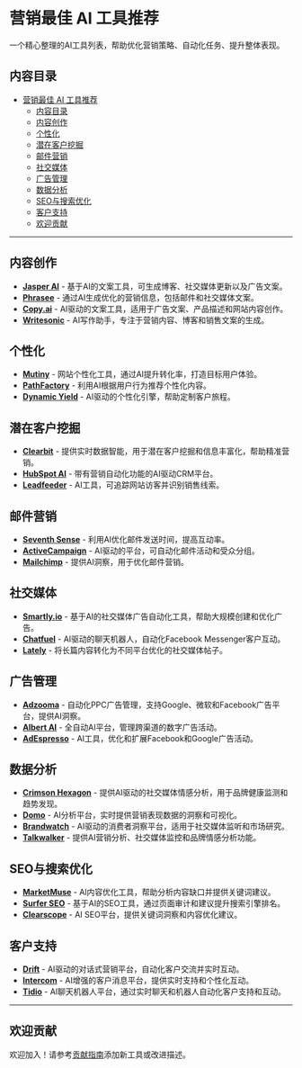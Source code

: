 # 营销最佳 AI 工具推荐

一个精心整理的AI工具列表，帮助优化营销策略、自动化任务、提升整体表现。

## 内容目录
- [营销最佳 AI 工具推荐](#营销最佳-ai-工具推荐)
  - [内容目录](#内容目录)
  - [内容创作](#内容创作)
  - [个性化](#个性化)
  - [潜在客户挖掘](#潜在客户挖掘)
  - [邮件营销](#邮件营销)
  - [社交媒体](#社交媒体)
  - [广告管理](#广告管理)
  - [数据分析](#数据分析)
  - [SEO与搜索优化](#seo与搜索优化)
  - [客户支持](#客户支持)
  - [欢迎贡献](#欢迎贡献)

---

## 内容创作

- **[Jasper AI](https://www.jasper.ai/)** - 基于AI的文案工具，可生成博客、社交媒体更新以及广告文案。
- **[Phrasee](https://www.phrasee.co/)** - 通过AI生成优化的营销信息，包括邮件和社交媒体文案。
- **[Copy.ai](https://www.copy.ai/)** - AI驱动的文案工具，适用于广告文案、产品描述和网站内容创作。
- **[Writesonic](https://writesonic.com/)** - AI写作助手，专注于营销内容、博客和销售文案的生成。

## 个性化

- **[Mutiny](https://www.mutinyhq.com/)** - 网站个性化工具，通过AI提升转化率，打造目标用户体验。
- **[PathFactory](https://www.pathfactory.com/)** - 利用AI根据用户行为推荐个性化内容。
- **[Dynamic Yield](https://www.dynamicyield.com/)** - AI驱动的个性化引擎，帮助定制客户旅程。

## 潜在客户挖掘

- **[Clearbit](https://clearbit.com/)** - 提供实时数据智能，用于潜在客户挖掘和信息丰富化，帮助精准营销。
- **[HubSpot AI](https://www.hubspot.com/)** - 带有营销自动化功能的AI驱动CRM平台。
- **[Leadfeeder](https://www.leadfeeder.com/)** - AI工具，可追踪网站访客并识别销售线索。

## 邮件营销

- **[Seventh Sense](https://www.theseventhsense.com/)** - 利用AI优化邮件发送时间，提高互动率。
- **[ActiveCampaign](https://www.activecampaign.com/)** - AI驱动的平台，可自动化邮件活动和受众分组。
- **[Mailchimp](https://mailchimp.com/)** - 提供AI洞察，用于优化邮件营销。

## 社交媒体

- **[Smartly.io](https://www.smartly.io/)** - 基于AI的社交媒体广告自动化工具，帮助大规模创建和优化广告。
- **[Chatfuel](https://www.chatfuel.com/)** - AI驱动的聊天机器人，自动化Facebook Messenger客户互动。
- **[Lately](https://www.lately.ai/)** - 将长篇内容转化为不同平台优化的社交媒体帖子。

## 广告管理

- **[Adzooma](https://www.adzooma.com/)** - 自动化PPC广告管理，支持Google、微软和Facebook广告平台，提供AI洞察。
- **[Albert AI](https://albert.ai/)** - 全自动AI平台，管理跨渠道的数字广告活动。
- **[AdEspresso](https://adespresso.com/)** - AI工具，优化和扩展Facebook和Google广告活动。

## 数据分析

- **[Crimson Hexagon](https://www.crimsonhexagon.com/)** - 提供AI驱动的社交媒体情感分析，用于品牌健康监测和趋势发现。
- **[Domo](https://www.domo.com/)** - AI分析平台，实时提供营销表现数据的洞察和可视化。
- **[Brandwatch](https://www.brandwatch.com/)** - AI驱动的消费者洞察平台，适用于社交媒体监听和市场研究。
- **[Talkwalker](https://www.talkwalker.com/)** - 提供AI营销分析、社交媒体监控和品牌情感分析功能。

## SEO与搜索优化

- **[MarketMuse](https://www.marketmuse.com/)** - AI内容优化工具，帮助分析内容缺口并提供关键词建议。
- **[Surfer SEO](https://surferseo.com/)** - 基于AI的SEO工具，通过页面审计和建议提升搜索引擎排名。
- **[Clearscope](https://www.clearscope.io/)** - AI SEO平台，提供关键词洞察和内容优化建议。

## 客户支持

- **[Drift](https://www.drift.com/)** - AI驱动的对话式营销平台，自动化客户交流并实时互动。
- **[Intercom](https://www.intercom.com/)** - AI增强的客户消息平台，提供实时支持和个性化互动。
- **[Tidio](https://www.tidio.com/)** - AI聊天机器人平台，通过实时聊天和机器人自动化客户支持和互动。

---

## 欢迎贡献

欢迎加入！请参考[贡献指南](CONTRIBUTING.md)添加新工具或改进描述。